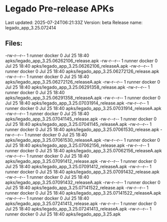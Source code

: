 # Legado Pre-release APKs
Last updated: 2025-07-24T06:21:33Z
Version: beta
Release name: legado_app_3.25.072414
## Files:
-rw-r--r-- 1 runner docker 0 Jul 25 18:40 apks/legado_app_3.25.06262106_release.apk
-rw-r--r-- 1 runner docker 0 Jul 25 18:40 apks/legado_app_3.25.06262106_releaseA.apk
-rw-r--r-- 1 runner docker 0 Jul 25 18:40 apks/legado_app_3.25.06272126_release.apk
-rw-r--r-- 1 runner docker 0 Jul 25 18:40 apks/legado_app_3.25.06272126_releaseA.apk
-rw-r--r-- 1 runner docker 0 Jul 25 18:40 apks/legado_app_3.25.06291358_release.apk
-rw-r--r-- 1 runner docker 0 Jul 25 18:40 apks/legado_app_3.25.06291358_releaseA.apk
-rw-r--r-- 1 runner docker 0 Jul 25 18:40 apks/legado_app_3.25.07031914_release.apk
-rw-r--r-- 1 runner docker 0 Jul 25 18:40 apks/legado_app_3.25.07031914_releaseA.apk
-rw-r--r-- 1 runner docker 0 Jul 25 18:40 apks/legado_app_3.25.07041145_release.apk
-rw-r--r-- 1 runner docker 0 Jul 25 18:40 apks/legado_app_3.25.07041145_releaseA.apk
-rw-r--r-- 1 runner docker 0 Jul 25 18:40 apks/legado_app_3.25.07061530_release.apk
-rw-r--r-- 1 runner docker 0 Jul 25 18:40 apks/legado_app_3.25.07061530_releaseA.apk
-rw-r--r-- 1 runner docker 0 Jul 25 18:40 apks/legado_app_3.25.07062156_release.apk
-rw-r--r-- 1 runner docker 0 Jul 25 18:40 apks/legado_app_3.25.07062156_releaseA.apk
-rw-r--r-- 1 runner docker 0 Jul 25 18:40 apks/legado_app_3.25.07091412_release.apk
-rw-r--r-- 1 runner docker 0 Jul 25 18:40 apks/legado_app_3.25.07091412_releaseA.apk
-rw-r--r-- 1 runner docker 0 Jul 25 18:40 apks/legado_app_3.25.07091432_release.apk
-rw-r--r-- 1 runner docker 0 Jul 25 18:40 apks/legado_app_3.25.07091432_releaseA.apk
-rw-r--r-- 1 runner docker 0 Jul 25 18:40 apks/legado_app_3.25.07141522_release.apk
-rw-r--r-- 1 runner docker 0 Jul 25 18:40 apks/legado_app_3.25.07141522_releaseA.apk
-rw-r--r-- 1 runner docker 0 Jul 25 18:40 apks/legado_app_3.25.07241413_release.apk
-rw-r--r-- 1 runner docker 0 Jul 25 18:40 apks/legado_app_3.25.07241413_releaseA.apk
-rw-r--r-- 1 runner docker 0 Jul 25 18:40 apks/legado_app_3.25.apk
